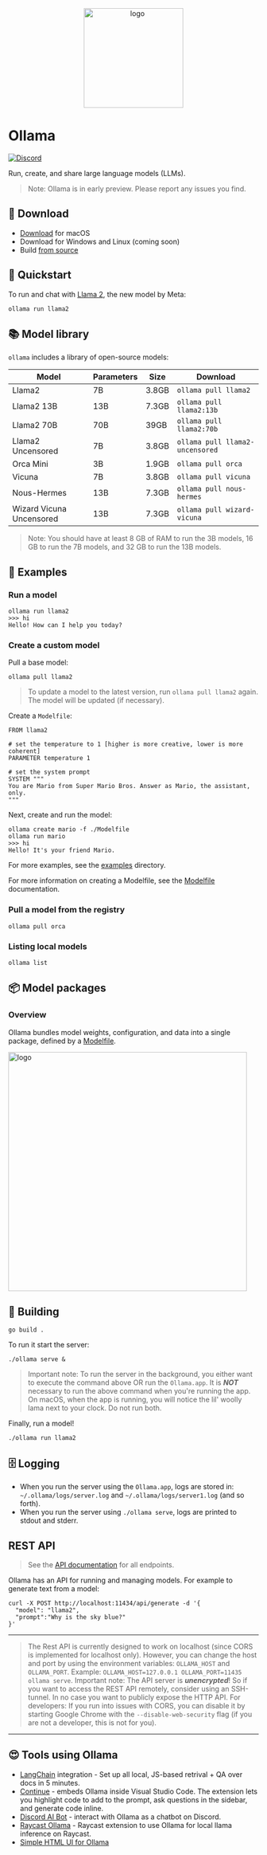 <div align="center">
  <picture>
    <source media="(prefers-color-scheme: dark)" height="200px" srcset="https://github.com/jmorganca/ollama/assets/3325447/56ea1849-1284-4645-8970-956de6e51c3c">
    <img alt="logo" height="200px" src="https://github.com/jmorganca/ollama/assets/3325447/0d0b44e2-8f4a-4e99-9b52-a5c1c741c8f7">
  </picture>
</div>

# Ollama

[![Discord](https://dcbadge.vercel.app/api/server/ollama?style=flat&compact=true)](https://discord.gg/ollama)

Run, create, and share large language models (LLMs).

> Note: Ollama is in early preview. Please report any issues you find.

## 💾 Download

- [Download](https://ollama.ai/download) for macOS
- Download for Windows and Linux (coming soon)
- Build [from source](#building)

## 🚀 Quickstart

To run and chat with [Llama 2](https://ai.meta.com/llama), the new model by Meta:

```
ollama run llama2
```

## 📚 Model library

`ollama` includes a library of open-source models:

| Model                    | Parameters | Size  | Download                        |
| ------------------------ | ---------- | ----- | ------------------------------- |
| Llama2                   | 7B         | 3.8GB | `ollama pull llama2`            |
| Llama2 13B               | 13B        | 7.3GB | `ollama pull llama2:13b`        |
| Llama2 70B               | 70B        | 39GB  | `ollama pull llama2:70b`        |
| Llama2 Uncensored        | 7B         | 3.8GB | `ollama pull llama2-uncensored` |
| Orca Mini                | 3B         | 1.9GB | `ollama pull orca`              |
| Vicuna                   | 7B         | 3.8GB | `ollama pull vicuna`            |
| Nous-Hermes              | 13B        | 7.3GB | `ollama pull nous-hermes`       |
| Wizard Vicuna Uncensored | 13B        | 7.3GB | `ollama pull wizard-vicuna`     |

> Note: You should have at least 8 GB of RAM to run the 3B models, 16 GB to run the 7B models, and 32 GB to run the 13B models.

## 🧐 Examples

### Run a model

```
ollama run llama2
>>> hi
Hello! How can I help you today?
```

### Create a custom model

Pull a base model:

```
ollama pull llama2
```

> To update a model to the latest version, run `ollama pull llama2` again. The model will be updated (if necessary).

Create a `Modelfile`:

```
FROM llama2

# set the temperature to 1 [higher is more creative, lower is more coherent]
PARAMETER temperature 1

# set the system prompt
SYSTEM """
You are Mario from Super Mario Bros. Answer as Mario, the assistant, only.
"""
```

Next, create and run the model:

```
ollama create mario -f ./Modelfile
ollama run mario
>>> hi
Hello! It's your friend Mario.
```

For more examples, see the [examples](./examples) directory.

For more information on creating a Modelfile, see the [Modelfile](./docs/modelfile.md) documentation.

### Pull a model from the registry

```
ollama pull orca
```

### Listing local models

```
ollama list
```

## 📦 Model packages

### Overview

Ollama bundles model weights, configuration, and data into a single package, defined by a [Modelfile](./docs/modelfile.md).

<picture>
  <source media="(prefers-color-scheme: dark)" height="480" srcset="https://github.com/jmorganca/ollama/assets/251292/2fd96b5f-191b-45c1-9668-941cfad4eb70">
  <img alt="logo" height="480" src="https://github.com/jmorganca/ollama/assets/251292/2fd96b5f-191b-45c1-9668-941cfad4eb70">
</picture>

## 🚧 Building

```
go build .
```

To run it start the server:

```
./ollama serve &
```
> Important note: To run the server in the background, you either want to execute the command above OR run the `Ollama.app`. It is ***NOT*** necessary to run the above command when you're running the app. On macOS, when the app is running, you will notice the lil' woolly lama next to your clock. Do not run both.

Finally, run a model!

```
./ollama run llama2
```

## 🗄️ Logging

- When you run the server using the `Ollama.app`, logs are stored in: `~/.ollama/logs/server.log` and `~/.ollama/logs/server1.log` (and so forth).
- When you run the server using `./ollama serve`, logs are printed to stdout and stderr.

## REST API

> See the [API documentation](./docs/api.md) for all endpoints.

Ollama has an API for running and managing models. For example to generate text from a model:

```
curl -X POST http://localhost:11434/api/generate -d '{
  "model": "llama2",
  "prompt":"Why is the sky blue?"
}'
```

<hr/>

> The Rest API is currently designed to work on localhost (since CORS is implemented for localhost only).
> However, you can change the host and port by using the environment variables: `OLLAMA_HOST` and `OLLAMA_PORT`.
> Example: `OLLAMA_HOST=127.0.0.1 OLLAMA_PORT=11435 ollama serve`.
> Important note: The API server is ***unencrypted***! So if you want to access the REST API remotely, consider using an SSH-tunnel. In no case you want to publicly expose the HTTP API.
> For developers: If you run into issues with CORS, you can disable it by starting Google Chrome with the `--disable-web-security` flag (if you are not a developer, this is not for you).

<hr/>

## 😍 Tools using Ollama

- [LangChain](https://js.langchain.com/docs/use_cases/question_answering/local_retrieval_qa) integration - Set up all local, JS-based retrival + QA over docs in 5 minutes.
- [Continue](https://github.com/continuedev/continue) - embeds Ollama inside Visual Studio Code. The extension lets you highlight code to add to the prompt, ask questions in the sidebar, and generate code inline.
- [Discord AI Bot](https://github.com/mekb-turtle/discord-ai-bot) - interact with Ollama as a chatbot on Discord.
- [Raycast Ollama](https://github.com/MassimilianoPasquini97/raycast_ollama) - Raycast extension to use Ollama for local llama inference on Raycast.
- [Simple HTML UI for Ollama](https://github.com/rtcfirefly/ollama-ui)
